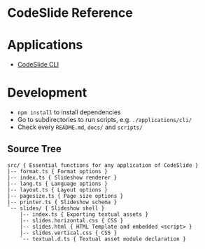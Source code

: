 # CodeSlide Reference

# Applications
- [CodeSlide CLI](https://github.com/AsherJingkongChen/codeslide/tree/main/applications/cli/docs/REFERENCE.md)

# Development
- `npm install` to install dependencies
- Go to subdirectories to run scripts, e.g. `./applications/cli/`
- Check every `README.md`, `docs/` and `scripts/`

## Source Tree
```
src/ { Essential functions for any application of CodeSlide }
|-- format.ts { Format options }
|-- index.ts { Slideshow renderer }
|-- lang.ts { Language options }
|-- layout.ts { Layout options }
|-- pagesize.ts { Page size options }
|-- printer.ts { Slideshow schema }
`-- slides/ { Slideshow shell }
    |-- index.ts { Exporting textual assets }
    |-- slides.horizontal.css { CSS }
    |-- slides.html { HTML Template and embedded <script> }
    |-- slides.vertical.css { CSS }
    `-- textual.d.ts { Textual asset module declaration }
```
